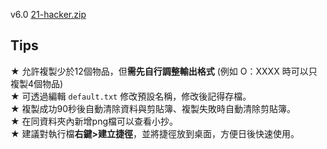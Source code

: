 v6.0 [21-hacker.zip](https://github.com/Jaslayer/21-hacker/releases/download/v6.0-212hacker/21-hacker.zip)  

## Tips
★ 允許複製少於12個物品，但**需先自行調整輸出格式** (例如 O：XXXX 時可以只複製4個物品)  
★ 可透過編輯 `default.txt` 修改預設名稱，修改後記得存檔。  
★ 複製成功90秒後自動清除資料與剪貼簿、複製失敗時自動清除剪貼簿。  
★ 在同資料夾內新增png檔可以查看小抄。  
★ 建議對執行檔**右鍵>建立捷徑**，並將捷徑放到桌面，方便日後快速使用。
